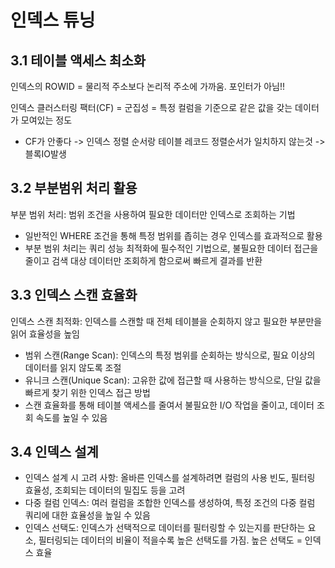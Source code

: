 # 인덱스 튜닝
## 3.1 테이블 액세스 최소화
인덱스의 ROWID = 물리적 주소보다 논리적 주소에 가까움. 포인터가 아님!!


인덱스 클러스터링 팩터(CF) = 군집성 = 특정 컬럼을 기준으로 같은 값을 갖는 데이터가 모여있는 정도
* CF가 안좋다 -> 인덱스 정렬 순서랑 테이블 레코드 정렬순서가 일치하지 않는것 -> 블록IO발생


## 3.2 부분범위 처리 활용
부분 범위 처리: 범위 조건을 사용하여 필요한 데이터만 인덱스로 조회하는 기법
* 일반적인 WHERE 조건을 통해 특정 범위를 좁히는 경우 인덱스를 효과적으로 활용
* 부분 범위 처리는 쿼리 성능 최적화에 필수적인 기법으로, 불필요한 데이터 접근을 줄이고 검색 대상 데이터만 조회하게 함으로써 빠르게 결과를 반환

## 3.3 인덱스 스캔 효율화
인덱스 스캔 최적화: 인덱스를 스캔할 때 전체 테이블을 순회하지 않고 필요한 부분만을 읽어 효율성을 높임
* 범위 스캔(Range Scan): 인덱스의 특정 범위를 순회하는 방식으로, 필요 이상의 데이터를 읽지 않도록 조절
* 유니크 스캔(Unique Scan): 고유한 값에 접근할 때 사용하는 방식으로, 단일 값을 빠르게 찾기 위한 인덱스 접근 방법
* 스캔 효율화를 통해 테이블 액세스를 줄여서 불필요한 I/O 작업을 줄이고, 데이터 조회 속도를 높일 수 있음

## 3.4 인덱스 설계
* 인덱스 설계 시 고려 사항: 올바른 인덱스를 설계하려면 컬럼의 사용 빈도, 필터링 효율성, 조회되는 데이터의 밀집도 등을 고려
* 다중 컬럼 인덱스: 여러 컬럼을 조합한 인덱스를 생성하여, 특정 조건의 다중 컬럼 쿼리에 대한 효율성을 높일 수 있음
* 인덱스 선택도: 인덱스가 선택적으로 데이터를 필터링할 수 있는지를 판단하는 요소, 필터링되는 데이터의 비율이 적을수록 높은 선택도를 가짐. 높은 선택도 = 인덱스 효율
